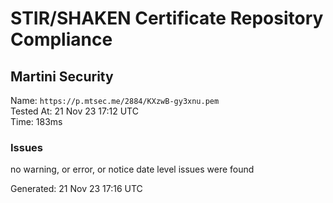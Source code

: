 # STIR/SHAKEN Certificate Repository Compliance

## Martini Security

Name: `https://p.mtsec.me/2884/KXzwB-gy3xnu.pem`\
Tested At: 21 Nov 23 17:12 UTC\
Time: 183ms

### Issues

no warning, or error, or notice date level issues were found

Generated: 21 Nov 23 17:16 UTC